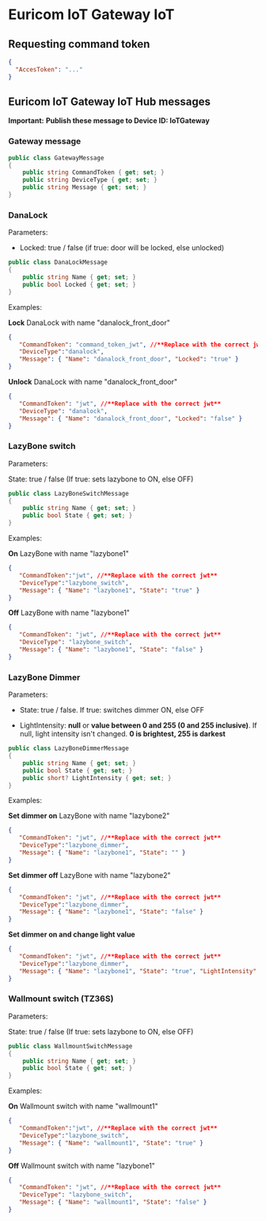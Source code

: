 # Euricom IoT Gateway IoT

## Requesting command token

```json
{
  "AccesToken": "..."
}
```


## Euricom IoT Gateway IoT Hub messages

**Important:** 
**Publish these message to Device ID: IoTGateway**

### Gateway message

```csharp
public class GatewayMessage
{
    public string CommandToken { get; set; }
    public string DeviceType { get; set; }
    public string Message { get; set; }
}
```

### DanaLock

Parameters: 

- Locked: true / false (if true: door will be locked, else unlocked)


```csharp
public class DanaLockMessage
{
    public string Name { get; set; }
    public bool Locked { get; set; }
}
```


Examples:


**Lock** DanaLock with name "danalock_front_door"


```json
{  
   "CommandToken": "command_token_jwt", //**Replace with the correct jwt**
   "DeviceType":"danalock",
   "Message": { "Name": "danalock_front_door", "Locked": "true" }
}
```

**Unlock** DanaLock with name "danalock_front_door"

```json
{  
   "CommandToken": "jwt", //**Replace with the correct jwt**
   "DeviceType": "danalock",
   "Message": { "Name": "danalock_front_door", "Locked": "false" }
}
```

### LazyBone switch

Parameters: 

State: true / false (If true: sets lazybone to ON, else OFF)


```csharp
public class LazyBoneSwitchMessage
{
    public string Name { get; set; }
    public bool State { get; set; }
}
```


Examples:


**On** LazyBone with name "lazybone1"


```json
{  
   "CommandToken":"jwt", //**Replace with the correct jwt**
   "DeviceType":"lazybone_switch",
   "Message": { "Name": "lazybone1", "State": "true" }
}
```

**Off** LazyBone with name "lazybone1"

```json
{  
   "CommandToken": "jwt", //**Replace with the correct jwt**
   "DeviceType": "lazybone_switch",
   "Message": { "Name": "lazybone1", "State": "false" }
}
```

### LazyBone Dimmer

Parameters:

- State: true / false. If true: switches dimmer ON, else OFF

- LightIntensity: **null** or **value between 0 and 255 (0 and 255 inclusive)**. If null, light intensity isn't changed. **0 is brightest, 255 is darkest**


```csharp
public class LazyBoneDimmerMessage
{
    public string Name { get; set; }
    public bool State { get; set; }
    public short? LightIntensity { get; set; }
}
```


Examples:


**Set dimmer on** LazyBone with name "lazybone2"


```json
{  
   "CommandToken": "jwt", //**Replace with the correct jwt**
   "DeviceType":"lazybone_dimmer",
   "Message": { "Name": "lazybone1", "State": "" }
}
```

**Set dimmer off** LazyBone with name "lazybone2"

```json
{  
   "CommandToken": "jwt", //**Replace with the correct jwt**
   "DeviceType":"lazybone_dimmer",
   "Message": { "Name": "lazybone1", "State": "false" }
}
```

**Set dimmer on and change light value**


```json
{  
   "CommandToken": "jwt", //**Replace with the correct jwt**
   "DeviceType":"lazybone_dimmer",
   "Message": { "Name": "lazybone1", "State": "true", "LightIntensity": "180" }
}
```


### Wallmount switch (TZ36S)

Parameters: 

State: true / false (If true: sets lazybone to ON, else OFF)


```csharp
public class WallmountSwitchMessage
{
    public string Name { get; set; }
    public bool State { get; set; }
}
```


Examples:


**On** Wallmount switch with name "wallmount1"


```json
{  
   "CommandToken":"jwt", //**Replace with the correct jwt**
   "DeviceType":"lazybone_switch",
   "Message": { "Name": "wallmount1", "State": "true" }
}
```

**Off** Wallmount switch with name "lazybone1"

```json
{  
   "CommandToken": "jwt", //**Replace with the correct jwt**
   "DeviceType": "lazybone_switch",
   "Message": { "Name": "wallmount1", "State": "false" }
}
```